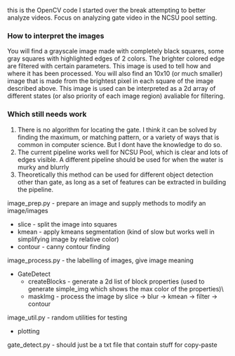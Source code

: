 this is the OpenCV code I started over the break attempting to better analyze videos. Focus on analyzing gate video in the NCSU pool setting.

### How to interpret the images  
You will find a grayscale image made with completely black squares, some gray squares with highlighted edges of 2 colors. The brighter colored edge are filtered with certain parameters. This image is used to tell how and where it has been processed.
You will also find an 10x10 (or much smaller) image that is made from the brightest pixel in each square of the image described above. This image is used can be interpreted as a 2d array of different states (or also priority of each image region) avaliable for filtering.  

### Which still needs work
1. There is no algorithm for locating the gate. I think it can be solved by finding the maximum, or matching pattern, or a variety of ways that is common in computer science. But I dont have the knowledge to do so.
2. The current pipeline works well for NCSU Pool, which is clear and lots of edges visible. A different pipeline should be used for when the water is murky and blurrly
3. Theoretically this method can be used for different object detection other than gate, as long as a set of features can be extracted in building the pipeline.

image_prep.py - prepare an image and supply methods to modify an image/images
* slice - split the image into squares
* kmean - apply kmeans segmentation (kind of slow but works well in simplifying image by relative color)
* contour - canny contour finding

image_process.py - the labelling of images, give image meaning
* GateDetect
    * createBlocks - generate a 2d list of block properties (used to generate simple_img which shows the max color of the properties)\
    *    maskImg - process the image by slice -> blur -> kmean -> filter -> contour

image_util.py - random utilities for testing
* plotting

gate_detect.py - should just be a txt file that contain stuff for copy-paste
